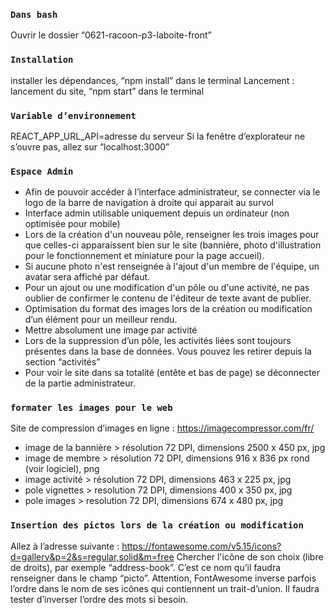 ### `Dans bash`
Ouvrir le dossier “0621-racoon-p3-laboite-front”

### `Installation`
installer les dépendances, “npm install” dans le terminal
Lancement : lancement du site, “npm start” dans le terminal

### `Variable d’environnement`
REACT_APP_URL_API=adresse du serveur
Si la fenêtre d’explorateur ne s’ouvre pas, allez sur “localhost:3000”

### `Espace Admin`
-   Afin de pouvoir accéder à l’interface administrateur, se connecter via le logo de la barre de navigation à droite qui apparait au survol
-   Interface admin utilisable uniquement depuis un ordinateur (non optimisée pour mobile)
-   Lors de la création d'un nouveau pôle, renseigner les trois images pour que celles-ci apparaissent bien sur le site (bannière, photo d'illustration pour le fonctionnement et miniature pour la page accueil).
-   Si aucune photo n'est renseignée à l'ajout d'un membre de l'équipe, un avatar sera affiché par défaut.
-   Pour un ajout ou une modification d'un pôle ou d'une activité, ne pas oublier de confirmer le contenu de l'éditeur de texte avant de publier.
-   Optimisation du format des images lors de la création ou modification d’un élément    pour un meilleur rendu.
-   Mettre absolument une image par activité
-   Lors de la suppression d’un pôle, les activités liées sont toujours présentes dans la base de données. Vous pouvez les retirer depuis la section “activités”
-   Pour voir le site dans sa totalité (entête et bas de page) se déconnecter de la partie administrateur. 

### `formater les images pour le web`
Site de compression d’images en ligne :  https://imagecompressor.com/fr/
-   image de la bannière > résolution 72 DPI, dimensions 2500 x 450 px, jpg
-   image de membre > résolution 72 DPI, dimensions 916 x 836 px rond (voir logiciel), png
-   image activité > résolution 72 DPI, dimensions 463 x 225 px, jpg
-   pole vignettes > resolution 72 DPI, dimensions 400 x 350 px, jpg
-   pole images > resolution 72 DPI, dimensions 674 x 480 px, jpg

### `Insertion des pictos lors de la création ou modification`
Allez à l’adresse suivante : https://fontawesome.com/v5.15/icons?d=gallery&p=2&s=regular,solid&m=free
Chercher l'icône de son choix (libre de droits), par exemple “address-book”. C’est ce nom qu’il faudra renseigner dans le champ “picto”.
Attention, FontAwesome inverse parfois l’ordre dans le nom de ses icônes qui contiennent un trait-d’union. Il faudra tester d’inverser l’ordre des mots si besoin.



